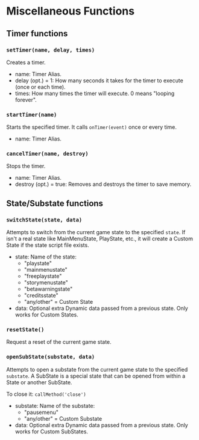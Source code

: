 # Miscellaneous Functions

## Timer functions

### `setTimer(name, delay, times)`

Creates a timer.

- name: Timer Alias.
- delay (opt.) = 1: How many seconds it takes for the timer to execute (once or each time).
- times: How many times the timer will execute. 0 means "looping forever".

### `startTimer(name)`

Starts the specified timer. It calls `onTimer(event)` once or every time.

- name: Timer Alias.

### `cancelTimer(name, destroy)`

Stops the timer.

- name: Timer Alias.
- destroy (opt.) = true: Removes and destroys the timer to save memory.

## State/Substate functions

### `switchState(state, data)`

Attempts to switch from the current game state to the specified `state`. If isn't a real state like MainMenuState, PlayState, etc., it will create a Custom State if the state script file exists.

- state: Name of the state:
  - "playstate"
  - "mainmenustate"
  - "freeplaystate"
  - "storymenustate"
  - "betawarningstate"
  - "creditsstate"
  - "any/other" = Custom State
- data: Optional extra Dynamic data passed from a previous state. Only works for Custom States.

### `resetState()`

Request a reset of the current game state.

### `openSubState(substate, data)`

Attempts to open a substate from the current game state to the specified `substate`.
A SubState is a special state that can be opened from within a State or another SubState.

To close it: `callMethod('close')`

- substate: Name of the substate:
  - "pausemenu"
  - "any/other" = Custom Substate
- data: Optional extra Dynamic data passed from a previous state. Only works for Custom SubStates.
